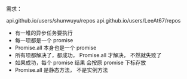 需求：

api.github.io/users/shunwuyu/repos
api.github.io/users/LeeAt67/repos

- 有一堆的异步任务要执行
- 每一项都是一个 promise
- Promise.all 本身也是一个 promise
- 所有项都解决了，都成功， Promise.all 才解决，
  不然就失败了
- 如果成功，每个 promise 结果 会按原 promise 下标存放
- Promise.all 是静态方法， 不是实例方法
